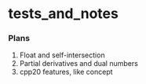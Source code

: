 # tests_and_notes

### Plans

1. Float and self-intersection
2. Partial derivatives and dual numbers
3. cpp20 features, like concept